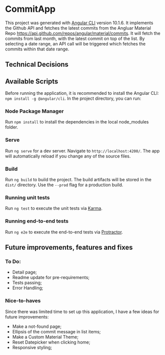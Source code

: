# CommitApp

This project was generated with [Angular CLI](https://github.com/angular/angular-cli) version 10.1.6.
It implements the Github API and fetches the latest commits from the Angluar Material Repo https://api.github.com/repos/angular/material/commits. 
It will fetch the commits from last month, with the latest commit on top of the list. By selecting a date range, an API call will be triggered which fetches the commits within that date range. 

## Technical Decisions

## Available Scripts

Before running the application, it is recommended to install the Angular CLI: `npm install -g @angular/cli`. In the project directory, you can run:

### Node Package Manager

Run `npm install` to install the dependencies in the local node_modules folder.

### Serve

Run `ng serve` for a dev server. Navigate to `http://localhost:4200/`. The app will automatically reload if you change any of the source files.

### Build

Run `ng build` to build the project. The build artifacts will be stored in the `dist/` directory. Use the `--prod` flag for a production build.

### Running unit tests

Run `ng test` to execute the unit tests via [Karma](https://karma-runner.github.io).

### Running end-to-end tests

Run `ng e2e` to execute the end-to-end tests via [Protractor](http://www.protractortest.org/).

## Future improvements, features and fixes

### To Do:
- Detail page;
- Readme update for pre-requirements;
- Tests passing;
- Error Handling;

### Nice-to-haves

Since there was limited time to set up this application, I have a few ideas for future improvements:

- Make a not-found page;
- Ellipsis of the commit message in list items;
- Make a Custom Material Theme;
- Reset Datepicker when clicking home;
- Responsive styling;

